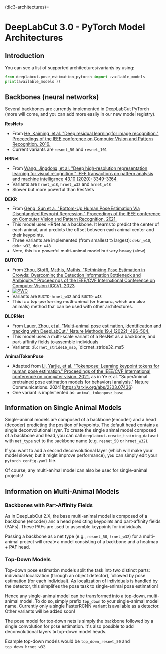 (dlc3-architectures)=
# DeepLabCut 3.0 - PyTorch Model Architectures

## Introduction

You can see a list of supported architectures/variants by using:

```python
from deeplabcut.pose_estimation_pytorch import available_models
print(available_models())
```

## Backbones (neural networks)

Several  backbones are currently implemented in DeepLabCut PyTorch (more will come, and you can add more easily in our new model registry).

**ResNets**
- From [He, Kaiming, et al. "Deep residual learning for image recognition." Proceedings of the IEEE conference on Computer Vision and Pattern Recognition. 2016.](https://openaccess.thecvf.com/content_cvpr_2016/html/He_Deep_Residual_Learning_CVPR_2016_paper.html)
- Current variants are `resnet_50` and `resnet_101`

**HRNet**
- From [Wang, Jingdong, et al. "Deep high-resolution representation learning for visual recognition." IEEE transactions on pattern analysis and machine intelligence 43.10 (2020): 3349-3364.](https://arxiv.org/abs/1908.07919)
- Variants are `hrnet_w18`, `hrnet_w32` and `hrnet_w48`
- Slower but more powerful than ResNets

**DEKR**
- From [Geng, Sun et al. "Bottom-Up Human Pose Estimation Via Disentangled Keypoint Regression." Proceedings of the IEEE conference on Computer Vision and Pattern Recognition. 2021.](https://openaccess.thecvf.com/content/CVPR2021/papers/Geng_Bottom-Up_Human_Pose_Estimation_via_Disentangled_Keypoint_Regression_CVPR_2021_paper.pdf)
- This model uses HRNet as a backbone. It learns to predict the center of each animal, and predicts the offset between each animal center and their keypoints.
- Three variants are implemented (from smallest to largest): `dekr_w18`, `dekr_w32`, `dekr_w48`
- Note, this is a powerful multi-animal model but very heavy (slow).

**BUTCTD**
- From [Zhou, Stoffl, Mathis, Mathis. "Rethinking Pose Estimation in Crowds: Overcoming the Detection Information Bottleneck and Ambiguity." Proceedings of the IEEE/CVF International Conference on Computer Vision (ICCV). 2023](https://openaccess.thecvf.com/content/ICCV2023/papers/Zhou_Rethinking_Pose_Estimation_in_Crowds_Overcoming_the_Detection_Information_Bottleneck_ICCV_2023_paper.pdf)
- [![PWC](https://img.shields.io/endpoint.svg?url=https://paperswithcode.com/badge/rethinking-pose-estimation-in-crowds/pose-estimation-on-crowdpose)](https://paperswithcode.com/sota/pose-estimation-on-crowdpose?p=rethinking-pose-estimation-in-crowds)
- Variants are `BUCTD-hrnet_w32` and `BUCTD-w48`
- This is a top-performing mutli-animal (or humans, which are also animals) method that can be used with other architectures.

**DLCRNet**
- From [Lauer, Zhou, et al. "Multi-animal pose estimation, identification and tracking with DeepLabCut." Nature Methods 19.4 (2022): 496-504.](https://www.nature.com/articles/s41592-022-01443-0)
- This model uses a multi-scale variant of a ResNet as a backbone, and part-affinity fields to assemble individuals
- Variants: `dlcrnet_stride16_ms5`, `dlcrnet_stride32_ms5

**AnimalTokenPose**
-  Adapted from [Li, Yanjie, et al. "Tokenpose: Learning keypoint tokens for human pose estimation." Proceedings of the IEEE/CVF International conference on computer vision. 2021.](https://arxiv.org/abs/2104.03516) as in Ye et al. "SuperAnimal pretrained pose estimation models for behavioral analysis." Nature Communications. 2024](https://arxiv.org/abs/2203.07436)
  - One variant is implemented as: `animal_tokenpose_base`


## Information on Single Animal Models

Single-animal models are composed of a backbone (encoder) and a head (decoder) 
predicting the position of keypoints. The default head contains a single deconvolutional
layer. To create the single animal model composed of a backbone and head, you can call
`deeplabcut.create_training_dataset` with `net_type` set to the backbone name (e.g. 
`resnet_50` or `hrnet_w32`).

If you want to add a second deconvolutional layer (which will make your model slower, 
but it might improve performance), you can simply edit your `pytorch_config.yaml` file.

Of course, any multi-animal model can also be used for single-animal projects!

## Information on Multi-Animal Models

### Backbones with Part-Affinity Fields

As in DeepLabCut 2.X, the base multi-animal model is composed of a backbone (encoder) 
and a head predicting keypoints and part-affinity fields (PAFs). These PAFs are used to 
assemble keypoints for individuals.

Passing a backbone as a net type (e.g., `resnet_50`, `hrnet_w32`) for a multi-animal 
project will create a model consisting of a backbone and a heatmap + PAF head.

### Top-Down Models

Top-down pose estimation models split the task into two distinct parts: individual 
localization (through an object detector), followed by pose estimation (for each 
individual). As localization of individuals is handled by the detector, this simplifies
the pose task to single-animal pose estimation!

Hence any single-animal model can be transformed into a top-down, multi-animal model. To
do so, simply prefix `top_down` to your single-animal model name. Currently only a 
single FasterRCNN variant is available as a detector. Other variants will be added soon! 

The pose model for top-down nets is simply the backbone followed by a single convolution
for pose estimation. It's also possible to add deconvolutional layers to top-down model
heads.

Example top-down models would be `top_down_resnet_50` and `top_down_hrnet_w32`.
